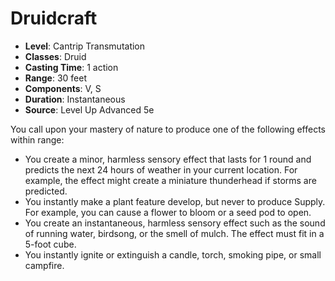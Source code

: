 # Druidcraft

- **Level**: Cantrip Transmutation
- **Classes**: Druid
- **Casting Time**: 1 action
- **Range**: 30 feet
- **Components**: V, S
- **Duration**: Instantaneous
- **Source**: Level Up Advanced 5e

You call upon your mastery of nature to produce one of the following effects within range:

* You create a minor, harmless sensory effect that lasts for 1 round and predicts the next 24 hours of weather in your current location. For example, the effect might create a miniature thunderhead if storms are predicted.
* You instantly make a plant feature develop, but never to produce Supply. For example, you can cause a flower to bloom or a seed pod to open.
* You create an instantaneous, harmless sensory effect such as the sound of running water, birdsong, or the smell of mulch. The effect must fit in a 5-foot cube.
* You instantly ignite or extinguish a candle, torch, smoking pipe, or small campfire.

